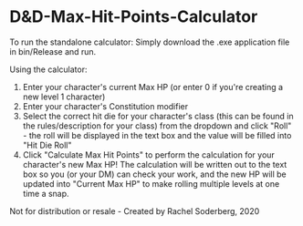 # D&D-Max-Hit-Points-Calculator

To run the standalone calculator: Simply download the .exe application file in bin/Release and run.

Using the calculator:
1. Enter your character's current Max HP (or enter 0 if you're creating a new level 1 character)
2. Enter your character's Constitution modifier
3. Select the correct hit die for your character's class (this can be found in the rules/description for your class) from the dropdown and click "Roll" - the roll will be displayed in the text box and the value will be filled into "Hit Die Roll"
4. Click "Calculate Max Hit Points" to perform the calculation for your character's new Max HP! The calculation will be written out to the text box so you (or your DM) can check your work, and the new HP will be updated into "Current Max HP" to make rolling multiple levels at one time a snap.

Not for distribution or resale - Created by Rachel Soderberg, 2020
